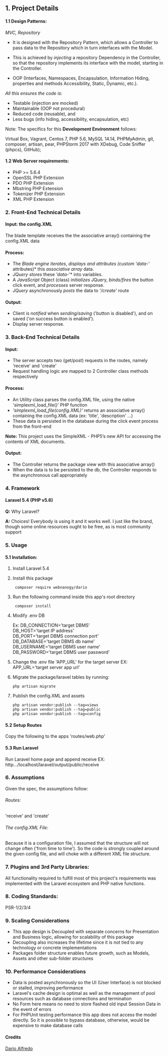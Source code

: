 ## 1. Project Details

#### 1.1 Design Patterns:

*MVC,
Repository*

- It is designed with the Repository Pattern, which allows a Controller to pass data to the Repository which in turn interfaces with the Model.

- This is achieved by *injecting* a repository Dependency in the Controller, so that the repository implements its interface with the model, starting in the Controller.

- OOP (Interfaces, Namespaces, Encapsulation, Information Hiding, properties and methods Accessibility, Static, Dynamic, etc.).

*All this ensures the code is:*
- Testable (injection are mocked)
- Maintainable (OOP not procedural)
- Reduced code (reusable), and
- Less bugs (info hiding, accessibility, encapsulation, etc)

Note: The specifics for this **Development Environment** follows:

Virtual Box, Vagrant, Centos 7, PHP 5.6, MySQL 14.14, PHPMyAdmin, git, composer, artisan, pear, PHPStorm 2017 with XDebug, Code Sniffer (phpcs), GitHub);

#### 1.2 Web Server requirements:
* PHP >= 5.6.4
* OpenSSL PHP Extension
* PDO PHP Extension
* Mbstring PHP Extension
* Tokenizer PHP Extension
* XML PHP Extension

### 2. Front-End Technical Details

#### Input: the config.XML
The blade template receives the the associative array() containing the config.XML data

#### Process:
* The *Blade engine iterates*, *displays and attributes (custom 'data-*' attributes)* this *associative array* data.
* *JQuery stores* these *'data-*'* into variables.
* A *JavaScript* Object (class) *initializes* JQuery, *binds/fires* the button click event, and *processes* server response.
* *JQuery* asynchronously *posts* the data to *'/create'* route
#### Output:
* Client is *notified* when *sending/saving* ('button is disabled'), and on saved ('on success button is enabled').
* Display server response.


### 3. Back-End Technical Details
#### Input:
* The server accepts two (get/post) requests in the routes, namely 'receive' and 'create'
* Request handling logic are mapped to 2 Controller class methods respectively
#### Process:
* An Utility class parses the config.XML file, using the native 'simplexml_load_file()' PHP function
* *'simplexml_load_file(config.XML)'* returns an associative array() containing the config.XML data (ex: 'title', 'description' ...)
* These data is persisted in the database during the click event process from the front-end

**Note:** This project uses the SimpleXML - PHP5’s new API for accessing the contents of XML documents.

#### Output:
* The Controller returns the package view with this associative array()
* When the data is to be persisted to the db, the Controller responds to the asynchronous call appropriately

### 4. Framework
#### Laravel 5.4 (PHP v5.6)
**Q:** Why Laravel?

**A:** Choices! Everybody is using it and it works well. I just like the brand, though some online resources ought to be free, as is most community support

### 5. Usage
#### 5.1 Installation:
1. Install Laravel 5.4
2. Install this package

        composer require webnanogy/dario

2. Run the following command inside this app's root directory

        composer install

3. Modify .env DB

   Ex: DB_CONNECTION='target DBMS'    
       DB_HOST='target IP address'    
       DB_PORT='target DBMS connection port'    
       DB_DATABASE='target DBMS db name'    
       DB_USERNAME='target DBMS user name'    
       DB_PASSWORD='target DBMS user password'
    
4. Change the .env file 'APP_URL' for the target server
   EX: APP_URL='target server app url'

4. Migrate the package/laravel tables by running:

       php artisan migrate

5. Publish the config.XML and assets

       php artisan vendor:publish --tag=views
       php artisan vendor:publish --tag=public
       php artisan vendor:publish --tag=config

#### 5.2 Setup Routes
Copy the following to the apps 'routes/web.php'

#### 5.3 Run Laravel
Run Laravel home page and append receive
EX: http.../localhost/laravel/output/public/receive

### 6. Assumptions
Given the spec, the assumptions follow:
###### Routes:
'receive' and 'create'

###### The config.XML File:
Because it is a configuration file, I assumed that the structure will not change often ('from time to time').
So the code is strongly coupled around the given config file, and will choke with a different XML file structure.

### 7. Plugins and 3rd Party Libraries:
All functionality required to fulfill most of this project's requirements was implemented with the Laravel ecosystem and PHP native functions.

### 8. Coding Standards:
PSR-1/2/3/4

### 9. Scaling Considerations
* This app design is Decoupled with separate concerns for Presentation and Business logic, allowing for scalability of this package
* Decoupling also increases the lifetime since it is not tied to any technology or concrete implementations
* Packages folder structure enables future growth, such as Models, Assets and other sub-folder structures

### 10. Performance Considerations
* Data is posted asynchronously so the UI (User Interface) is not blocked or stalled, improving performance
* Laravel's cache design is optimal as well as the management of pool resources such as database connections and termination
* No Form here means no need to store flashed old input Session Data in the event of errors
* For PHPUnit testing performance this app does not access the model directly. So it is possible to bypass database, otherwise, would be expensive to make database calls

#### Credits
[Dario Alfredo](http://webnanogy.co.za/about)
